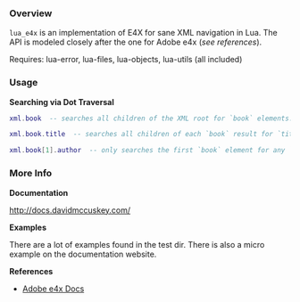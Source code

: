 ### Overview ###

`lua_e4x` is an implementation of E4X for sane XML navigation in Lua. The API is modeled closely after the one for Adobe e4x (_see references_).

Requires: lua-error, lua-files, lua-objects, lua-utils (all included)


### Usage ###

**Searching via Dot Traversal**

```lua
xml.book  -- searches all children of the XML root for `book` elements.

xml.book.title  -- searches all children of each `book` result for `title` child-elements and returns those results, and so on.

xml.book[1].author  -- only searches the first `book` element for any `author` child-elements.
```


### More Info ###


**Documentation**

http://docs.davidmccuskey.com/

**Examples**

There are a lot of examples found in the test dir. There is also a micro example on the documentation website.

**References**

* [Adobe e4x Docs](http://help.adobe.com/en_US/ActionScript/3.0_ProgrammingAS3/WS5b3ccc516d4fbf351e63e3d118a9b90204-7e72.html)
